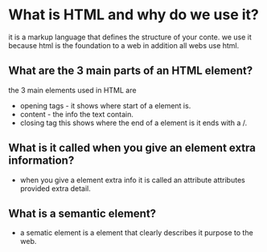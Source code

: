 # What is HTML and why do we use it?
it is a markup language that defines the structure of your conte. we use it because html is the foundation to a web in addition all webs use html.

## What are the 3 main parts of an HTML element?
the 3 main elements used in HTML are 
- opening tags - it shows where start of a element is.
- content - the info the text contain.
- closing tag this shows where the end of a element is it ends with a /.

## What is it called when you give an element extra information?
- when you give a element extra info it is called an attribute attributes provided extra detail.

## What is a semantic element?
- a sematic element is a element that clearly describes it purpose to the web.